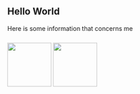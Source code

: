 ## Hello World

Here is some information that concerns me

<div class="d-flex">
  <img src="https://github-readme-stats.vercel.app/api/top-langs/?username=duxio14&theme=github_dark&layout=compact" class="flex-fill mr-2" style="height: 100px" />
  <img src="https://github-readme-stats.vercel.app/api?username=duxio14&show_icons=true&theme=github_dark&line_height=15" class="flex-fill ml-2" style="margin-top: 10px; height: 100px" />
</div>


